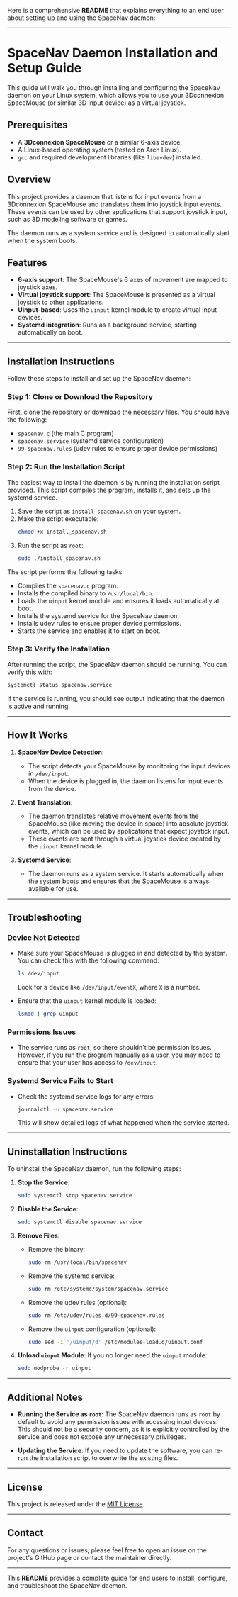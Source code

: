 Here is a comprehensive **README** that explains everything to an end user about setting up and using the SpaceNav daemon:

---

# SpaceNav Daemon Installation and Setup Guide

This guide will walk you through installing and configuring the SpaceNav daemon on your Linux system, which allows you to use your 3Dconnexion SpaceMouse (or similar 3D input device) as a virtual joystick.

## Prerequisites

- A **3Dconnexion SpaceMouse** or a similar 6-axis device.
- A Linux-based operating system (tested on Arch Linux).
- `gcc` and required development libraries (like `libevdev`) installed.

## Overview

This project provides a daemon that listens for input events from a 3Dconnexion SpaceMouse and translates them into joystick input events. These events can be used by other applications that support joystick input, such as 3D modeling software or games.

The daemon runs as a system service and is designed to automatically start when the system boots.

## Features

- **6-axis support**: The SpaceMouse's 6 axes of movement are mapped to joystick axes.
- **Virtual joystick support**: The SpaceMouse is presented as a virtual joystick to other applications.
- **Uinput-based**: Uses the `uinput` kernel module to create virtual input devices.
- **Systemd integration**: Runs as a background service, starting automatically on boot.

---

## Installation Instructions

Follow these steps to install and set up the SpaceNav daemon:

### Step 1: Clone or Download the Repository

First, clone the repository or download the necessary files. You should have the following:

- `spacenav.c` (the main C program)
- `spacenav.service` (systemd service configuration)
- `99-spacenav.rules` (udev rules to ensure proper device permissions)

### Step 2: Run the Installation Script

The easiest way to install the daemon is by running the installation script provided. This script compiles the program, installs it, and sets up the systemd service.

1. Save the script as `install_spacenav.sh` on your system.
2. Make the script executable:
   ```bash
   chmod +x install_spacenav.sh
   ```
3. Run the script as `root`:
   ```bash
   sudo ./install_spacenav.sh
   ```

The script performs the following tasks:
- Compiles the `spacenav.c` program.
- Installs the compiled binary to `/usr/local/bin`.
- Loads the `uinput` kernel module and ensures it loads automatically at boot.
- Installs the systemd service for the SpaceNav daemon.
- Installs udev rules to ensure proper device permissions.
- Starts the service and enables it to start on boot.

### Step 3: Verify the Installation

After running the script, the SpaceNav daemon should be running. You can verify this with:

```bash
systemctl status spacenav.service
```

If the service is running, you should see output indicating that the daemon is active and running.

---

## How It Works

1. **SpaceNav Device Detection**:
   - The script detects your SpaceMouse by monitoring the input devices in `/dev/input`.
   - When the device is plugged in, the daemon listens for input events from the device.

2. **Event Translation**:
   - The daemon translates relative movement events from the SpaceMouse (like moving the device in space) into absolute joystick events, which can be used by applications that expect joystick input.
   - These events are sent through a virtual joystick device created by the `uinput` kernel module.

3. **Systemd Service**:
   - The daemon runs as a system service. It starts automatically when the system boots and ensures that the SpaceMouse is always available for use.

---

## Troubleshooting

### Device Not Detected
- Make sure your SpaceMouse is plugged in and detected by the system. You can check this with the following command:
  ```bash
  ls /dev/input
  ```
  Look for a device like `/dev/input/eventX`, where `X` is a number.

- Ensure that the `uinput` kernel module is loaded:
  ```bash
  lsmod | grep uinput
  ```

### Permissions Issues
- The service runs as `root`, so there shouldn't be permission issues. However, if you run the program manually as a user, you may need to ensure that your user has access to `/dev/input`.

### Systemd Service Fails to Start
- Check the systemd service logs for any errors:
  ```bash
  journalctl -u spacenav.service
  ```
  This will show detailed logs of what happened when the service started.

---

## Uninstallation Instructions

To uninstall the SpaceNav daemon, run the following steps:

1. **Stop the Service**:
   ```bash
   sudo systemctl stop spacenav.service
   ```

2. **Disable the Service**:
   ```bash
   sudo systemctl disable spacenav.service
   ```

3. **Remove Files**:
   - Remove the binary:
     ```bash
     sudo rm /usr/local/bin/spacenav
     ```

   - Remove the systemd service:
     ```bash
     sudo rm /etc/systemd/system/spacenav.service
     ```

   - Remove the udev rules (optional):
     ```bash
     sudo rm /etc/udev/rules.d/99-spacenav.rules
     ```

   - Remove the `uinput` configuration (optional):
     ```bash
     sudo sed -i '/uinput/d' /etc/modules-load.d/uinput.conf
     ```

4. **Unload `uinput` Module**:
   If you no longer need the `uinput` module:
   ```bash
   sudo modprobe -r uinput
   ```

---

## Additional Notes

- **Running the Service as `root`**: The SpaceNav daemon runs as `root` by default to avoid any permission issues with accessing input devices. This should not be a security concern, as it is explicitly controlled by the service and does not expose any unnecessary privileges.
  
- **Updating the Service**: If you need to update the software, you can re-run the installation script to overwrite the existing files.

---

## License

This project is released under the [MIT License](LICENSE).

---

## Contact

For any questions or issues, please feel free to open an issue on the project's GitHub page or contact the maintainer directly.

---

This **README** provides a complete guide for end users to install, configure, and troubleshoot the SpaceNav daemon.
